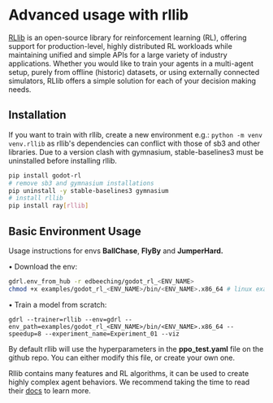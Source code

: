 # Advanced usage with rllib

[RLlib](https://docs.ray.io/en/latest/rllib/index.html) is an open-source library for reinforcement learning (RL), offering support for production-level, highly distributed RL workloads while maintaining unified and simple APIs for a large variety of industry applications. Whether you would like to train your agents in a multi-agent setup, purely from offline (historic) datasets, or using externally connected simulators, RLlib offers a simple solution for each of your decision making needs.

## Installation

If you want to train with rllib, create a new environment e.g.: `python -m venv venv.rllib` as rllib's dependencies can conflict with those of sb3 and other libraries.
Due to a version clash with gymnasium, stable-baselines3 must be uninstalled before installing rllib.
```bash
pip install godot-rl
# remove sb3 and gymnasium installations
pip uninstall -y stable-baselines3 gymnasium
# install rllib
pip install ray[rllib]
```

## Basic Environment Usage
Usage instructions for envs **BallChase**, **FlyBy** and **JumperHard.**

• Download the env:

```bash
gdrl.env_from_hub -r edbeeching/godot_rl_<ENV_NAME>
chmod +x examples/godot_rl_<ENV_NAME>/bin/<ENV_NAME>.x86_64 # linux example
```

• Train a model from scratch:

```
gdrl --trainer=rllib --env=gdrl --env_path=examples/godot_rl_<ENV_NAME>/bin/<ENV_NAME>.x86_64 --speedup=8 --experiment_name=Experiment_01 --viz
```

By default rllib will use the hyperparameters in the **ppo_test.yaml** file on the github repo. You can either modify this file, or create your own one.

Rllib contains many features and RL algorithms, it can be used to create highly complex agent behaviors. We recommend taking the time to read their [docs](https://docs.ray.io/en/latest/rllib/index.html) to learn more.
